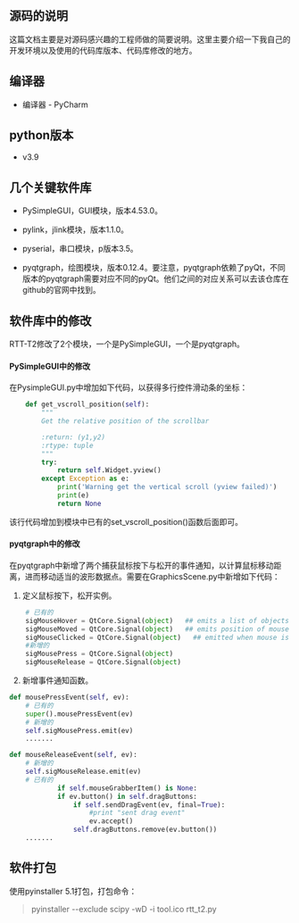 ## 源码的说明

这篇文档主要是对源码感兴趣的工程师做的简要说明。这里主要介绍一下我自己的开发环境以及使用的代码库版本、代码库修改的地方。

## 编译器
* 编译器 - PyCharm 

## python版本
* v3.9

## 几个关键软件库
* PySimpleGUI，GUI模块，版本4.53.0。

* pylink，jlink模块，版本1.1.0。

* pyserial，串口模块，p版本3.5。

* pyqtgraph，绘图模块，版本0.12.4。要注意，pyqtgraph依赖了pyQt，不同版本的pyqtgraph需要对应不同的pyQt。他们之间的对应关系可以去该仓库在github的官网中找到。

## 软件库中的修改

RTT-T2修改了2个模块，一个是PySimpleGUI，一个是pyqtgraph。

#### PySimpleGUI中的修改

在PysimpleGUI.py中增加如下代码，以获得多行控件滑动条的坐标：

```python
    def get_vscroll_position(self):
        """
        Get the relative position of the scrollbar

        :return: (y1,y2)
        :rtype: tuple
        """
        try:
            return self.Widget.yview()
        except Exception as e:
            print('Warning get the vertical scroll (yview failed)')
            print(e)
            return None
```

该行代码增加到模块中已有的set_vscroll_position()函数后面即可。

#### pyqtgraph中的修改
在pyqtgraph中新增了两个捕获鼠标按下与松开的事件通知，以计算鼠标移动距离，进而移动适当的波形数据点。需要在GraphicsScene.py中新增如下代码：

1. 定义鼠标按下，松开实例。

```python
    # 已有的
    sigMouseHover = QtCore.Signal(object)   ## emits a list of objects hovered over
    sigMouseMoved = QtCore.Signal(object)   ## emits position of mouse on every move
    sigMouseClicked = QtCore.Signal(object)   ## emitted when mouse is clicked. Check for event.isAccepted() to see whether the event has already been acted on.
    #新增的
    sigMousePress = QtCore.Signal(object)
    sigMouseRelease = QtCore.Signal(object)
```

2. 新增事件通知函数。

```python
def mousePressEvent(self, ev):
    # 已有的
    super().mousePressEvent(ev)
    # 新增的
    self.sigMousePress.emit(ev)
    .......

def mouseReleaseEvent(self, ev):
    # 新增的
    self.sigMouseRelease.emit(ev)
    # 已有的
            if self.mouseGrabberItem() is None:
            if ev.button() in self.dragButtons:
                if self.sendDragEvent(ev, final=True):
                    #print "sent drag event"
                    ev.accept()
                self.dragButtons.remove(ev.button())
    .......
```

## 软件打包
使用pyinstaller 5.1打包，打包命令：
>pyinstaller --exclude scipy -wD -i tool.ico rtt_t2.py
